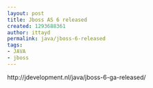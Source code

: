 ```yaml
---
layout: post
title: Jboss AS 6 released
created: 1293688361
author: ittayd
permalink: java/jboss-6-released
tags:
- JAVA
- jboss
---
```

<p>http://jdevelopment.nl/java/jboss-6-ga-released/</p>
